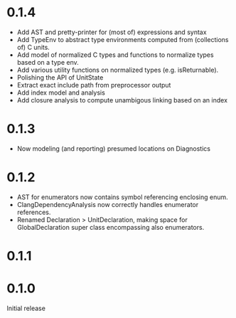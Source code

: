 # 0.1.4

- Add AST and pretty-printer for (most of) expressions and syntax
- Add TypeEnv to abstract type environments computed from (collections of) C units.
- Add model of normalized C types and functions to normalize types based on a type env.
- Add various utility functions on normalized types (e.g. isReturnable).
- Polishing the API of UnitState
- Extract exact include path from preprocessor output
- Add index model and analysis
- Add closure analysis to compute unambigous linking based on an index

# 0.1.3

- Now modeling (and reporting) presumed locations on Diagnostics

# 0.1.2

- AST for enumerators now contains symbol referencing enclosing enum.
- ClangDependencyAnalysis now correctly handles enumerator references.
- Renamed Declaration > UnitDeclaration, making space for GlobalDeclaration super class encompassing also enumerators.

# 0.1.1

# 0.1.0

Initial release
